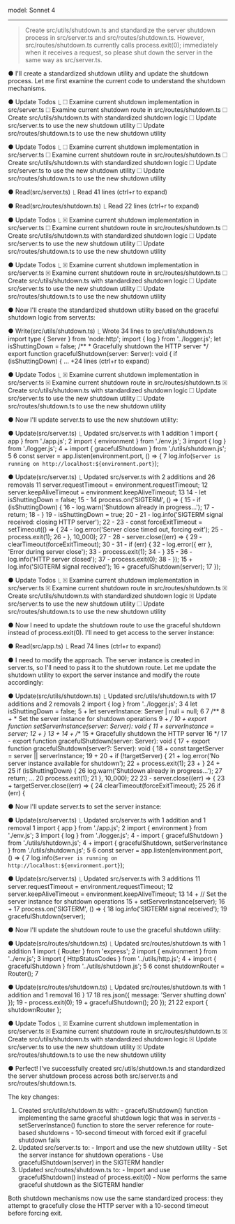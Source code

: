 model: Sonnet 4

---

> Create src/utils/shutdown.ts and standardize the server shutdown process in src/server.ts and src/routes/shutdown.ts. However, src/routes/shutdown.ts currently
  calls process.exit(0); immediately when it receives a request, so please shut down the server in the same way as src/server.ts.

● I'll create a standardized shutdown utility and update the shutdown process. Let me first examine the current code to understand the shutdown mechanisms.

● Update Todos
  ⎿  ☐ Examine current shutdown implementation in src/server.ts
     ☐ Examine current shutdown route in src/routes/shutdown.ts
     ☐ Create src/utils/shutdown.ts with standardized shutdown logic
     ☐ Update src/server.ts to use the new shutdown utility
     ☐ Update src/routes/shutdown.ts to use the new shutdown utility

● Update Todos
  ⎿  ☐ Examine current shutdown implementation in src/server.ts
     ☐ Examine current shutdown route in src/routes/shutdown.ts
     ☐ Create src/utils/shutdown.ts with standardized shutdown logic
     ☐ Update src/server.ts to use the new shutdown utility
     ☐ Update src/routes/shutdown.ts to use the new shutdown utility

● Read(src/server.ts)
  ⎿  Read 41 lines (ctrl+r to expand)

● Read(src/routes/shutdown.ts)
  ⎿  Read 22 lines (ctrl+r to expand)

● Update Todos
  ⎿  ☒ Examine current shutdown implementation in src/server.ts
     ☐ Examine current shutdown route in src/routes/shutdown.ts
     ☐ Create src/utils/shutdown.ts with standardized shutdown logic
     ☐ Update src/server.ts to use the new shutdown utility
     ☐ Update src/routes/shutdown.ts to use the new shutdown utility

● Update Todos
  ⎿  ☒ Examine current shutdown implementation in src/server.ts
     ☒ Examine current shutdown route in src/routes/shutdown.ts
     ☐ Create src/utils/shutdown.ts with standardized shutdown logic
     ☐ Update src/server.ts to use the new shutdown utility
     ☐ Update src/routes/shutdown.ts to use the new shutdown utility

● Now I'll create the standardized shutdown utility based on the graceful shutdown logic from server.ts:

● Write(src/utils/shutdown.ts)
  ⎿  Wrote 34 lines to src/utils/shutdown.ts
     import type { Server } from 'node:http';
     import { log } from '../logger.js';
     let isShuttingDown = false;
     /**
      * Gracefully shutdown the HTTP server
      */
     export function gracefulShutdown(server: Server): void {
       if (isShuttingDown) {
     … +24 lines (ctrl+r to expand)

● Update Todos
  ⎿  ☒ Examine current shutdown implementation in src/server.ts
     ☒ Examine current shutdown route in src/routes/shutdown.ts
     ☒ Create src/utils/shutdown.ts with standardized shutdown logic
     ☐ Update src/server.ts to use the new shutdown utility
     ☐ Update src/routes/shutdown.ts to use the new shutdown utility

● Now I'll update server.ts to use the new shutdown utility:

● Update(src/server.ts)
  ⎿  Updated src/server.ts with 1 addition
       1    import { app } from './app.js';
       2    import { environment } from './env.js';
       3    import { log } from './logger.js';
       4 +  import { gracefulShutdown } from './utils/shutdown.js';
       5
       6    const server = app.listen(environment.port, () => {
       7      log.info(`Server is running on http://localhost:${environment.port}`);

● Update(src/server.ts)
  ⎿  Updated src/server.ts with 2 additions and 26 removals
       11    server.requestTimeout = environment.requestTimeout;
       12    server.keepAliveTimeout = environment.keepAliveTimeout;
       13
       14 -  let isShuttingDown = false;
       15 -
       14    process.on('SIGTERM', () => {
       15 -    if (isShuttingDown) {
       16 -      log.warn('Shutdown already in progress...');
       17 -      return;
       18 -    }
       19 -    isShuttingDown = true;
       20 -
       21 -    log.info('SIGTERM signal received: closing HTTP server');
       22 -
       23 -    const forceExitTimeout = setTimeout(() => {
       24 -      log.error('Server close timed out, forcing exit');
       25 -      process.exit(1);
       26 -    }, 10_000);
       27 -
       28 -    server.close((err) => {
       29 -      clearTimeout(forceExitTimeout);
       30 -
       31 -      if (err) {
       32 -        log.error({ err }, 'Error during server close');
       33 -        process.exit(1);
       34 -      }
       35 -
       36 -      log.info('HTTP server closed');
       37 -      process.exit(0);
       38 -    });
       15 +    log.info('SIGTERM signal received');
       16 +    gracefulShutdown(server);
       17    });

● Update Todos
  ⎿  ☒ Examine current shutdown implementation in src/server.ts
     ☒ Examine current shutdown route in src/routes/shutdown.ts
     ☒ Create src/utils/shutdown.ts with standardized shutdown logic
     ☒ Update src/server.ts to use the new shutdown utility
     ☐ Update src/routes/shutdown.ts to use the new shutdown utility

● Now I need to update the shutdown route to use the graceful shutdown instead of process.exit(0). I'll need to get access to the server instance:

● Read(src/app.ts)
  ⎿  Read 74 lines (ctrl+r to expand)

● I need to modify the approach. The server instance is created in server.ts, so I'll need to pass it to the shutdown route. Let me update the shutdown utility to
  export the server instance and modify the route accordingly:

● Update(src/utils/shutdown.ts)
  ⎿  Updated src/utils/shutdown.ts with 17 additions and 2 removals
        2    import { log } from '../logger.js';
        3
        4    let isShuttingDown = false;
        5 +  let serverInstance: Server | null = null;
        6
        7    /**
        8 +   * Set the server instance for shutdown operations
        9 +   */
       10 +  export function setServerInstance(server: Server): void {
       11 +    serverInstance = server;
       12 +  }
       13 +
       14 +  /**
       15     * Gracefully shutdown the HTTP server
       16     */
       17 -  export function gracefulShutdown(server: Server): void {
       17 +  export function gracefulShutdown(server?: Server): void {
       18 +    const targetServer = server || serverInstance;
       19 +
       20 +    if (!targetServer) {
       21 +      log.error('No server instance available for shutdown');
       22 +      process.exit(1);
       23 +    }
       24 +
       25      if (isShuttingDown) {
       26        log.warn('Shutdown already in progress...');
       27        return;
     ...
       20        process.exit(1);
       21      }, 10_000);
       22
       23 -    server.close((err) => {
       23 +    targetServer.close((err) => {
       24        clearTimeout(forceExitTimeout);
       25
       26        if (err) {

● Now I'll update server.ts to set the server instance:

● Update(src/server.ts)
  ⎿  Updated src/server.ts with 1 addition and 1 removal
       1    import { app } from './app.js';
       2    import { environment } from './env.js';
       3    import { log } from './logger.js';
       4 -  import { gracefulShutdown } from './utils/shutdown.js';
       4 +  import { gracefulShutdown, setServerInstance } from './utils/shutdown.js';
       5
       6    const server = app.listen(environment.port, () => {
       7      log.info(`Server is running on http://localhost:${environment.port}`);

● Update(src/server.ts)
  ⎿  Updated src/server.ts with 3 additions
       11    server.requestTimeout = environment.requestTimeout;
       12    server.keepAliveTimeout = environment.keepAliveTimeout;
       13
       14 +  // Set the server instance for shutdown operations
       15 +  setServerInstance(server);
       16 +
       17    process.on('SIGTERM', () => {
       18      log.info('SIGTERM signal received');
       19      gracefulShutdown(server);

● Now I'll update the shutdown route to use the graceful shutdown utility:

● Update(src/routes/shutdown.ts)
  ⎿  Updated src/routes/shutdown.ts with 1 addition
       1    import { Router } from 'express';
       2    import { environment } from '../env.js';
       3    import { HttpStatusCodes } from '../utils/http.js';
       4 +  import { gracefulShutdown } from '../utils/shutdown.js';
       5
       6    const shutdownRouter = Router();
       7

● Update(src/routes/shutdown.ts)
  ⎿  Updated src/routes/shutdown.ts with 1 addition and 1 removal
       16      }
       17
       18      res.json({ message: 'Server shutting down' });
       19 -    process.exit(0);
       19 +    gracefulShutdown();
       20    });
       21
       22    export { shutdownRouter };

● Update Todos
  ⎿  ☒ Examine current shutdown implementation in src/server.ts
     ☒ Examine current shutdown route in src/routes/shutdown.ts
     ☒ Create src/utils/shutdown.ts with standardized shutdown logic
     ☒ Update src/server.ts to use the new shutdown utility
     ☒ Update src/routes/shutdown.ts to use the new shutdown utility

● Perfect! I've successfully created src/utils/shutdown.ts and standardized the server shutdown process across both src/server.ts and src/routes/shutdown.ts.

  The key changes:

  1. Created src/utils/shutdown.ts with:
    - gracefulShutdown() function implementing the same graceful shutdown logic that was in server.ts
    - setServerInstance() function to store the server reference for route-based shutdowns
    - 10-second timeout with forced exit if graceful shutdown fails
  2. Updated src/server.ts to:
    - Import and use the new shutdown utility
    - Set the server instance for shutdown operations
    - Use gracefulShutdown(server) in the SIGTERM handler
  3. Updated src/routes/shutdown.ts to:
    - Import and use gracefulShutdown() instead of process.exit(0)
    - Now performs the same graceful shutdown as the SIGTERM handler

  Both shutdown mechanisms now use the same standardized process: they attempt to gracefully close the HTTP server with a 10-second timeout before forcing exit.
